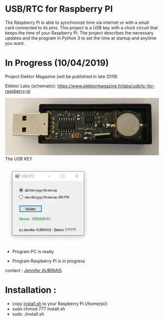 # USB/RTC for Raspberry PI

The Raspberry Pi is able to synchronize time via internet or with a small card connected to its pins. This project is a USB key with a clock circuit that keeps the time of your Raspberry Pi. The project describes the necessary updates and the program in Python 3 to set the time at startup and anytime you want.

# In Progress (10/04/2019)


Project Elektor Magazine
(will be published in late 2019)

Elektor Labs (schematic): https://www.elektormagazine.fr/labs/usbrtc-for-raspberry-pi

![Carte electronic](USB-RTC.png)
The USB KEY

![ProgramPC](USB-RTC-program-PC.png)

* Program PC is ready

* Program Raspberry Pi is in progress

contact : [Jennifer AUBINAIS](mailto:jennifer@aubinais.net) 


# Installation :

- copy [install.sh](https://github.com/jenniferaubinais/USB_RTC/blob/master/RaspberryPi/install.sh) to your Raspberry Pi (/home/pi/)
- sudo chmod 777 install.sh
- sudo ./install.sh
 

